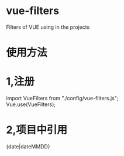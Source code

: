 # vue-filters
Filters of VUE using in the projects 

# 使用方法
# 1,注册
import VueFilters from "./config/vue-filters.js";
<br/>
Vue.use(VueFilters);
# 2,项目中引用
{date|dateMMDD}
